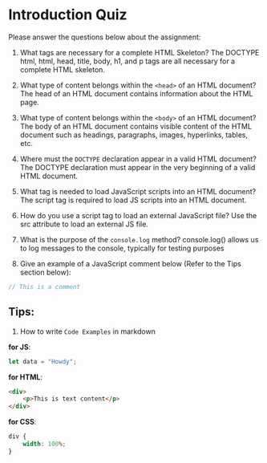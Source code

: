 # Introduction Quiz

Please answer the questions below about the assignment:

1. What tags are necessary for a complete HTML Skeleton?
   The DOCTYPE html, html, head, title, body, h1, and p tags are all necessary for a complete HTML skeleton.

2. What type of content belongs within the `<head>` of an HTML document?
   The head of an HTML document contains information about the HTML page.

3. What type of content belongs within the `<body>` of an HTML document?
   The body of an HTML document contains visible content of the HTML document such as headings, paragraphs, images, hyperlinks, tables, etc.

4. Where must the `DOCTYPE` declaration appear in a valid HTML document?
   The DOCTYPE declaration must appear in the very beginning of a valid HTML document.

5. What tag is needed to load JavaScript scripts into an HTML document?
   The script tag is required to load JS scripts into an HTML document.

6. How do you use a script tag to load an external JavaScript file?
   Use the src attribute to load an external JS file.

7. What is the purpose of the `console.log` method?
   console.log() allows us to log messages to the console, typically for testing purposes

8. Give an example of a JavaScript comment below (Refer to the Tips section below):

```javascript
// This is a comment
```

## Tips:

1. How to write `Code Examples` in markdown

**for JS**:

```javascript
let data = "Howdy";
```

**for HTML**:

```html
<div>
    <p>This is text content</p>
</div>
```

**for CSS**:

```css
div {
    width: 100%;
}
```

